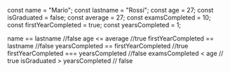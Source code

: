const name = "Mario";
const lastname = "Rossi";
const age = 27;
const isGraduated = false;
const average = 27;
const examsCompleted = 10;
const firstYearCompleted = true;
const yearsCompleted = 1;

name == lastname //false
age <= average //true
firstYearCompleted == lastname //false
yearsCompleted == firstYearCompleted //true
firstYearCompleted === yearsCompleted //false
examsCompleted < age // true
isGraduated > yearsCompleted // false